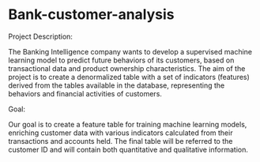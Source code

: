 # Bank-customer-analysis

Project Description:

The Banking Intelligence company wants to develop a supervised machine learning model to predict future behaviors of its customers, based on transactional data and product ownership characteristics. The aim of the project is to create a denormalized table with a set of indicators (features) derived from the tables available in the database, representing the behaviors and financial activities of customers.

Goal:

Our goal is to create a feature table for training machine learning models, enriching customer data with various indicators calculated from their transactions and accounts held. The final table will be referred to the customer ID and will contain both quantitative and qualitative information.
